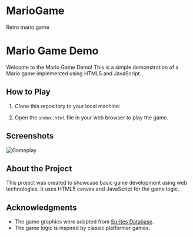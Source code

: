 # MarioGame
Retro mario game
# Mario Game Demo

Welcome to the Mario Game Demo! This is a simple demonstration of a Mario game implemented using HTML5 and JavaScript.

## How to Play

1. Clone this repository to your local machine:


2. Open the `index.html` file in your web browser to play the game.

## Screenshots

![Gameplay](screenshots/gameplay.png)

## About the Project

This project was created to showcase basic game development using web technologies. It uses HTML5 canvas and JavaScript for the game logic.

## Acknowledgments

- The game graphics were adapted from [Sprites Database](https://www.spriters-resource.com/nes/supermariobros/).
- The game logic is inspired by classic platformer games.

